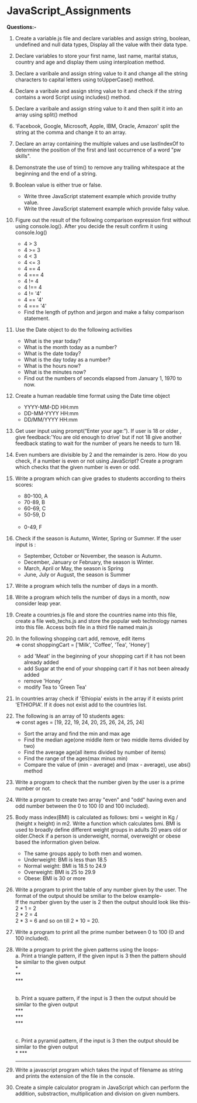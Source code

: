 # JavaScript_Assignments
**Questions:-**<br>

01. Create a variable.js file and declare variables and assign string, boolean, undefined and null data types, Display all the value with their data type.<br>

02. Declare variables to store your first name, last name, marital status, country and age and display them using interploation method.<br>

03. Declare a varibale and assign string value to it and change all the string characters to capital letters using toUpperCase() method.<br>

04. Declare a varibale and assign string value to it and check if the string contains a word Script using includes() method.<br>

05. Declare a varibale and assign string value to it and then split it into an array using split() method<br>

06. 'Facebook, Google, Microsoft, Apple, IBM, Oracle, Amazon' split the string at the comma and change it to an array.<br>

07. Declare an array containing the multiple values and use lastIndexOf to determine the position of the first and last occurrence of a word "pw skills".<br>

08. Demonstrate the use of trim() to remove any trailing whitespace at the beginning and the end of a string.<br>

09. Boolean value is either true or false.<br>
    - Write three JavaScript statement example which provide truthy value.<br>
    - Write three JavaScript statement example which provide falsy value.<br>

10. Figure out the result of the following comparison expression first without using console.log(). After you decide the result confirm it using console.log()<br>
    - 4 > 3<br>
    - 4 >= 3<br>
    - 4 < 3<br>
    - 4 <= 3<br>
    - 4 == 4<br>
    - 4 === 4<br>
    - 4 != 4<br>
    - 4 !== 4<br>
    - 4 != '4'<br>
    - 4 == '4'<br>
    - 4 === '4'<br>
    - Find the length of python and jargon and make a falsy comparison statement.<br>

11. Use the Date object to do the following activities<br>
    - What is the year today?<br>
    - What is the month today as a number?<br>
    - What is the date today?<br>
    - What is the day today as a number?<br>
    - What is the hours now?<br>
    - What is the minutes now?<br>
    - Find out the numbers of seconds elapsed from January 1, 1970 to now.<br>

12. Create a human readable time format using the Date time object<br>
    - YYYY-MM-DD HH:mm<br>
    - DD-MM-YYYY HH:mm<br>
    - DD/MM/YYYY HH:mm<br>

13. Get user input using prompt(“Enter your age:”). If user is 18 or older , give feedback:'You are old enough to drive' but if not 18 give another feedback stating to wait for the number of years he needs to turn 18.<br>

14. Even numbers are divisible by 2 and the remainder is zero. How do you check, if a number is even or not using JavaScript? Create a program which checks that the given number is even or odd.<br>

15. Write a program which can give grades to students according to theirs scores:<br>
    - 80-100, A<br>
    - 70-89, B<br>
    - 60-69, C<br>
    - 50-59, D<br><br>
    - 0-49, F

16. Check if the season is Autumn, Winter, Spring or Summer. If the user input is :<br>
    - September, October or November, the season is Autumn.<br>
    - December, January or February, the season is Winter.<br>
    - March, April or May, the season is Spring<br>
    - June, July or August, the season is Summer<br>

17. Write a program which tells the number of days in a month.<br>

18. Write a program which tells the number of days in a month, now consider leap year.<br>

19. Create a countries.js file and store the countries name into this file, create a file web_techs.js and store the popular web technology names into this file. Access both file in a third file named main.js<br>

20. In the following shopping cart add, remove, edit items<br>
    => const shoppingCart = ['Milk', 'Coffee', 'Tea', 'Honey']<br>
    - add 'Meat' in the beginning of your shopping cart if it has not been already added<br>
    - add Sugar at the end of your shopping cart if it has not been already added<br>
    - remove 'Honey'<br>
    - modify Tea to 'Green Tea'<br>

21. In countries array check if 'Ethiopia' exists in the array if it exists print 'ETHIOPIA'. If it does not exist add to the countries list.<br>

22. The following is an array of 10 students ages:<br>
    => const ages = [19, 22, 19, 24, 20, 25, 26, 24, 25, 24]<br>
    - Sort the array and find the min and max age<br>
    - Find the median age(one middle item or two middle items divided by two)<br>
    - Find the average age(all items divided by number of items)<br>
    - Find the range of the ages(max minus min)<br>
    - Compare the value of (min - average) and (max - average), use abs() method<br>

23. Write a program to check that the number given by the user is a prime number or not.<br>

24. Write a program to create two array "even" and "odd" having even and odd number between the 0 to 100 (0 and 100 included).<br>

25. Body mass index(BMI) is calculated as follows: bmi = weight in Kg / (height x height) in m2. Write a function which calculates bmi. BMI is used to broadly define different weight groups in adults 20 years old or older.Check if a person is underweight, normal, overweight or obese based the information given below.<br>
    - The same groups apply to both men and women.<br>
    - Underweight: BMI is less than 18.5<br>
    - Normal weight: BMI is 18.5 to 24.9<br>
    - Overweight: BMI is 25 to 29.9<br>
    - Obese: BMI is 30 or more<br>

26. Write a program to print the table of any number given by the user. The format of the output should be smiliar to the below example-<br>
	If the number given by the user is 2 then the output should look like this-<br>
	2 * 1 = 2<br>
	2 * 2 = 4<br>
	2 * 3 = 6 and so on till 2 * 10 = 20.<br>

27. Write a program to print all the prime number between 0 to 100 (0 and 100 included).<br>

28. Write a program to print the given patterns using the loops-<br>
	a. Print a triangle pattern, if the given input is 3 then the pattern should be similar to the given output<br>
	   *<br>
	   **<br>
	   ***<br><br>
	
	b. Print a square pattern, if the input is 3 then the output should be similar to the given output<br>
	   ***<br>
	   ***<br>
	   ***<br><br>

	c. Print a pyramid pattern, if the input is 3 then the output should be similar to the given output<br>
	     *
	    ***
 	   *****

29. Write a javascript program which takes the input of filename as string and prints the extension of the file in the console.<br>

30. Create a simple calculator program in JavaScript which can perform the addition, substraction, multiplication and division on given numbers.<br>

